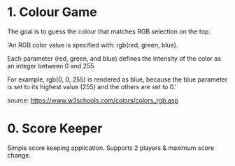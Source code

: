 # 1. Colour Game

The goal is to guess the colour that matches RGB selection on the top.

'An RGB color value is specified with: rgb(red, green, blue).

Each parameter (red, green, and blue) defines the intensity of the color as an integer between 0 and 255.

For example, rgb(0, 0, 255) is rendered as blue, because the blue parameter is set to its highest value (255) and the others are set to 0.'

source: https://www.w3schools.com/colors/colors_rgb.asp

# 0. Score Keeper

Simple score keeping application. Supports 2 players & maximum score change.

